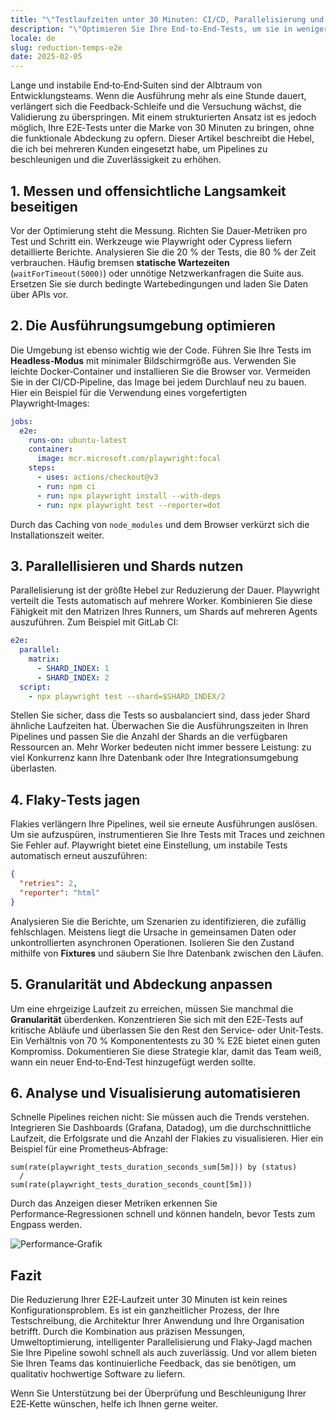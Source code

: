 ```yaml
---
title: "\"Testlaufzeiten unter 30 Minuten: CI/CD, Parallelisierung und Flaky‑Hunting\""
description: "\"Optimieren Sie Ihre End‑to‑End‑Tests, um sie in weniger als einer halben Stunde auszuführen, dank effizienter CI/CD‑Pipelines, Parallelisierung und der Jagd nach instabilen Tests.\""
locale: de
slug: reduction-temps-e2e
date: 2025-02-05
---
```

Lange und instabile End‑to‑End‑Suiten sind der Albtraum von Entwicklungsteams. Wenn die Ausführung
mehr als eine Stunde dauert, verlängert sich die Feedback‑Schleife und die Versuchung wächst, die
Validierung zu überspringen. Mit einem strukturierten Ansatz ist es jedoch möglich, Ihre E2E‑Tests
unter die Marke von 30 Minuten zu bringen, ohne die funktionale Abdeckung zu opfern. Dieser
Artikel beschreibt die Hebel, die ich bei mehreren Kunden eingesetzt habe, um Pipelines zu
beschleunigen und die Zuverlässigkeit zu erhöhen.

## 1. Messen und offensichtliche Langsamkeit beseitigen

Vor der Optimierung steht die Messung. Richten Sie Dauer‑Metriken pro Test und Schritt ein.
Werkzeuge wie Playwright oder Cypress liefern detaillierte Berichte. Analysieren Sie die 20 % der
Tests, die 80 % der Zeit verbrauchen. Häufig bremsen **statische Wartezeiten** (`waitForTimeout(5000)`) oder unnötige Netzwerkanfragen die Suite aus. Ersetzen Sie sie durch
bedingte Wartebedingungen und laden Sie Daten über APIs vor.

## 2. Die Ausführungsumgebung optimieren

Die Umgebung ist ebenso wichtig wie der Code. Führen Sie Ihre Tests im **Headless‑Modus** mit
minimaler Bildschirmgröße aus. Verwenden Sie leichte Docker‑Container und installieren Sie die
Browser vor. Vermeiden Sie in der CI/CD‑Pipeline, das Image bei jedem Durchlauf neu zu bauen.
Hier ein Beispiel für die Verwendung eines vorgefertigten Playwright‑Images:

```yaml
jobs:
  e2e:
    runs-on: ubuntu-latest
    container:
      image: mcr.microsoft.com/playwright:focal
    steps:
      - uses: actions/checkout@v3
      - run: npm ci
      - run: npx playwright install --with-deps
      - run: npx playwright test --reporter=dot
```

Durch das Caching von `node_modules` und dem Browser verkürzt sich die Installationszeit weiter.

## 3. Parallellisieren und Shards nutzen

Parallelisierung ist der größte Hebel zur Reduzierung der Dauer. Playwright verteilt die Tests
automatisch auf mehrere Worker. Kombinieren Sie diese Fähigkeit mit den Matrizen Ihres Runners, um
Shards auf mehreren Agents auszuführen. Zum Beispiel mit GitLab CI:

```yaml
e2e:
  parallel:
    matrix:
      - SHARD_INDEX: 1
      - SHARD_INDEX: 2
  script:
    - npx playwright test --shard=$SHARD_INDEX/2
```

Stellen Sie sicher, dass die Tests so ausbalanciert sind, dass jeder Shard ähnliche Laufzeiten hat.
Überwachen Sie die Ausführungszeiten in Ihren Pipelines und passen Sie die Anzahl der Shards an
die verfügbaren Ressourcen an. Mehr Worker bedeuten nicht immer bessere Leistung: zu viel
Konkurrenz kann Ihre Datenbank oder Ihre Integrationsumgebung überlasten.

## 4. Flaky‑Tests jagen

Flakies verlängern Ihre Pipelines, weil sie erneute Ausführungen auslösen. Um sie aufzuspüren,
instrumentieren Sie Ihre Tests mit Traces und zeichnen Sie Fehler auf. Playwright bietet eine
Einstellung, um instabile Tests automatisch erneut auszuführen:

```json
{
  "retries": 2,
  "reporter": "html"
}
```

Analysieren Sie die Berichte, um Szenarien zu identifizieren, die zufällig fehlschlagen. Meistens
liegt die Ursache in gemeinsamen Daten oder unkontrollierten asynchronen Operationen. Isolieren Sie
den Zustand mithilfe von **Fixtures** und säubern Sie Ihre Datenbank zwischen den Läufen.

## 5. Granularität und Abdeckung anpassen

Um eine ehrgeizige Laufzeit zu erreichen, müssen Sie manchmal die **Granularität** überdenken.
Konzentrieren Sie sich mit den E2E‑Tests auf kritische Abläufe und überlassen Sie den Rest den
Service‑ oder Unit‑Tests. Ein Verhältnis von 70 % Komponententests zu 30 % E2E bietet einen guten
Kompromiss. Dokumentieren Sie diese Strategie klar, damit das Team weiß, wann ein neuer
End‑to‑End‑Test hinzugefügt werden sollte.

## 6. Analyse und Visualisierung automatisieren

Schnelle Pipelines reichen nicht: Sie müssen auch die Trends verstehen. Integrieren Sie Dashboards
(Grafana, Datadog), um die durchschnittliche Laufzeit, die Erfolgsrate und die Anzahl der Flakies
zu visualisieren. Hier ein Beispiel für eine Prometheus‑Abfrage:

```promql
sum(rate(playwright_tests_duration_seconds_sum[5m])) by (status)
  /
sum(rate(playwright_tests_duration_seconds_count[5m]))
```

Durch das Anzeigen dieser Metriken erkennen Sie Performance‑Regressionen schnell und können handeln,
bevor Tests zum Engpass werden.

![Performance‑Grafik](/images/placeholder_light_gray_block.png)

## Fazit

Die Reduzierung Ihrer E2E‑Laufzeit unter 30 Minuten ist kein reines Konfigurationsproblem. Es ist
ein ganzheitlicher Prozess, der Ihre Testschreibung, die Architektur Ihrer Anwendung und Ihre
Organisation betrifft. Durch die Kombination aus präzisen Messungen, Umweltoptimierung,
intelligenter Parallelisierung und Flaky‑Jagd machen Sie Ihre Pipeline sowohl schnell als auch
zuverlässig. Und vor allem bieten Sie Ihren Teams das kontinuierliche Feedback, das sie benötigen,
um qualitativ hochwertige Software zu liefern.

Wenn Sie Unterstützung bei der Überprüfung und Beschleunigung Ihrer E2E‑Kette wünschen, helfe ich
Ihnen gerne weiter.